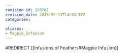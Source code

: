 ```yaml
---
revision_id: 100702
revision_date: 2023-05-13T14:33:37Z
categories:

aliases:
- Magpie_Infusion
---
```


#REDIRECT [[Infusions of Feathers#Magpie Infusion]]
